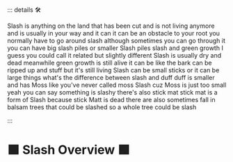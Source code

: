::: details 🛠

Slash is anything on the land that has been cut and is not living anymore and is usually in your way and it can it can be an obstacle to your root you normally have to go around slash although sometimes you can go through it you can have big slash piles or smaller Slash piles slash and green growth I guess you could call it related but slightly different Slash is usually dry and dead meanwhile green growth is still alive it can be like the bark can be ripped up and stuff but it's still living Slash can be small sticks or it can be large things what's the difference between slash and duff duff is smaller and has Moss like you've never called moss Slash cuz Moss is just too small yeah you can say something is slashy there's also stick mat stick mat is a form of Slash because stick Matt is dead there are also sometimes fall in balsam trees that could be slashed so a whole tree could be slash

:::

# 🟩  <eco>Slash Overview</eco> 🟩



